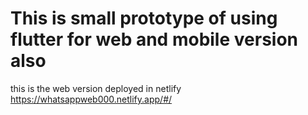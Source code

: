 # This is small prototype of using flutter for web and mobile version also

this is the web version deployed in netlify 
https://whatsappweb000.netlify.app/#/


